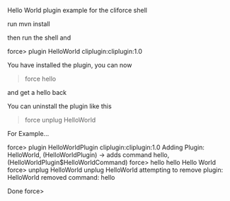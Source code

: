 Hello World plugin example for the cliforce shell

run mvn install

then run the shell and

force> plugin HelloWorld cliplugin:cliplugin:1.0

You have installed the plugin, you can now

>force hello

and get a hello back

You can uninstall the plugin like this

>force unplug HelloWorld

For Example...

force> plugin HelloWorldPlugin cliplugin:cliplugin:1.0
Adding Plugin: HelloWorld, (HelloWorldPlugin)
  -> adds command hello, (HelloWorldPlugin$HelloWorldCommand)
force> hello
hello
Hello World
force> unplug HelloWorld
unplug HelloWorld
attempting to remove plugin: HelloWorld
removed command: hello

Done
force>